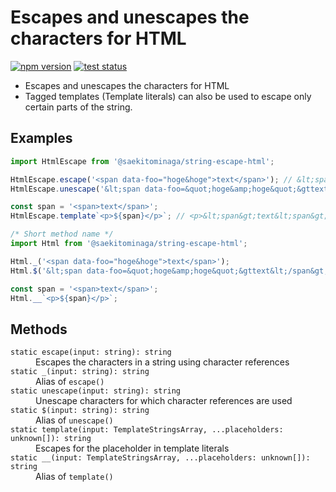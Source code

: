 # Escapes and unescapes the characters for HTML

[![npm version](https://badge.fury.io/js/%40saekitominaga%2Fstring-escape-html.svg)](https://www.npmjs.com/package/@saekitominaga/string-escape-html)
[![test status](https://github.com/SaekiTominaga/npm/actions/workflows/string-escape-html-test.yml/badge.svg)](https://github.com/SaekiTominaga/npm/actions/workflows/string-escape-html-test.yml)

- Escapes and unescapes the characters for HTML
- Tagged templates (Template literals) can also be used to escape only certain parts of the string.

## Examples

```JavaScript
import HtmlEscape from '@saekitominaga/string-escape-html';

HtmlEscape.escape('<span data-foo="hoge&hoge">text</span>'); // &lt;span data-foo=&quot;hoge&amp;hoge&quot;&gttext&lt;/span&gt;
HtmlEscape.unescape('&lt;span data-foo=&quot;hoge&amp;hoge&quot;&gttext&lt;/span&gt;'); // <span data-foo="hoge&hoge">text</span>

const span = '<span>text</span>';
HtmlEscape.template`<p>${span}</p>`; // <p>&lt;span&gt;text&lt;span&gt;</p>
```

```JavaScript
/* Short method name */
import Html from '@saekitominaga/string-escape-html';

Html._('<span data-foo="hoge&hoge">text</span>');
Html.$('&lt;span data-foo=&quot;hoge&amp;hoge&quot;&gttext&lt;/span&gt;');

const span = '<span>text</span>';
Html.__`<p>${span}</p>`;
```

## Methods

<dl>
<dt><code>static escape(input: string): string</code></dt>
<dd>Escapes the characters in a string using character references</dd>
<dt><code>static _(input: string): string</code></dt>
<dd>Alias of <code>escape()</code></dd>
<dt><code>static unescape(input: string): string</code></dt>
<dd>Unescape characters for which character references are used</dd>
<dt><code>static $(input: string): string</code></dt>
<dd>Alias of <code>unescape()</code></dd>
<dt><code>static template(input: TemplateStringsArray, ...placeholders: unknown[]): string</code></dt>
<dd>Escapes for the placeholder in template literals</dd>
<dt><code>static __(input: TemplateStringsArray, ...placeholders: unknown[]): string</code></dt>
<dd>Alias of <code>template()</code></dd>
</dl>
